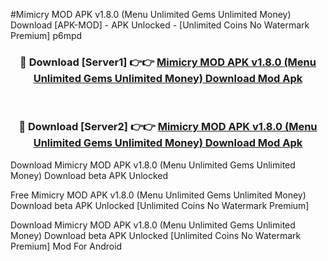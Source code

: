 #Mimicry MOD APK v1.8.0 (Menu Unlimited Gems Unlimited Money) Download [APK-MOD] - APK Unlocked - [Unlimited Coins No Watermark Premium] p6mpd



<div align="center">

<h3>🔴 Download [Server1] 👉👉 <a href="https://momento.my/?title=Mimicry_MOD_APK_v1.8.0_(Menu_Unlimited_Gems_Unlimited_Money)_Download">Mimicry MOD APK v1.8.0 (Menu Unlimited Gems Unlimited Money) Download Mod Apk</a></h3><br>

<h3>🔴 Download [Server2] 👉👉 <a href="https://momento.my/?title=Mimicry_MOD_APK_v1.8.0_(Menu_Unlimited_Gems_Unlimited_Money)_Download">Mimicry MOD APK v1.8.0 (Menu Unlimited Gems Unlimited Money) Download Mod Apk</a></h3>
</div>



Download Mimicry MOD APK v1.8.0 (Menu Unlimited Gems Unlimited Money) Download beta APK Unlocked

Free Mimicry MOD APK v1.8.0 (Menu Unlimited Gems Unlimited Money) Download beta APK Unlocked [Unlimited Coins No Watermark Premium]

Download Mimicry MOD APK v1.8.0 (Menu Unlimited Gems Unlimited Money) Download beta APK Unlocked [Unlimited Coins No Watermark Premium] Mod For Android
